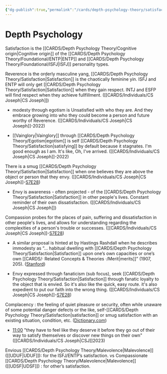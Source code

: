 ```yaml
---
{"dg-publish":true,"permalink":"/cards/depth-psychology-theory/satisfaction/","created":"2022-12-31T17:40:38.411+01:00","updated":"2023-05-02T14:11:20.856+02:00"}
---
```



# Depth Psychology

Satisfaction is the [[CARDS/Depth Psychology Theory/Cognitive origin\|Cognitive origin]] of the [[CARDS/Depth Psychology Theory/Foundational/ENTP\|ENTP]] and [[CARDS/Depth Psychology Theory/Foundational/ISFJ\|ISFJ]] personality types. 


<div class="transclusion internal-embed is-loaded"><div class="markdown-embed">



Reverence is the orderly masculine yang, [[CARDS/Depth Psychology Theory/Satisfaction\|Satisfaction]] is the chaotically feminine yin. ISFJ and ENTP will only get [[CARDS/Depth Psychology Theory/Satisfaction\|Satisfaction]] when they gain respect. INTJ and ESFP will find respect when they achieve fullfillment. ([[CARDS/Individuals/CS Joseph\|CS Joseph]]) 

</div></div>


<div class="transclusion internal-embed is-loaded"><div class="markdown-embed">



- modesty through egotism is Unsatisfied with who they are. And they embrace growing into who they could become a person and future worthy of Reverence. ([[CARDS/Individuals/CS Joseph\|CS Joseph]]-2022) 

</div></div>


<div class="transclusion internal-embed is-loaded"><div class="markdown-embed">



- [[Vainglory\|Vainglory]] through [[CARDS/Depth Psychology Theory/Egotism\|egotism]] is self [[CARDS/Depth Psychology Theory/Satisfaction\|satisfying]] by default because it stagnates. I'm good enough as I am. It's like, Oh, I've arrived.  ([[CARDS/Individuals/CS Joseph\|CS Joseph]]-2022)
   

</div></div>


<div class="transclusion internal-embed is-loaded"><div class="markdown-embed">



There is a smug [[CARDS/Depth Psychology Theory/Satisfaction\|Satisfaction]] when one believes they are above the object or person that they envy. ([[CARDS/Individuals/CS Joseph\|CS Joseph]]-[S7E28](https://offers.csjoseph.life/portal)) 

</div></div>


<div class="transclusion internal-embed is-loaded"><div class="markdown-embed">



- Envy is awareness - often projected - of the [[CARDS/Depth Psychology Theory/Satisfaction\|Satisfaction]] in other people's lives. Constant reminder of their own dissatisfaction. ([[CARDS/Individuals/CS Joseph\|CS Joseph]])  

</div></div>


<div class="transclusion internal-embed is-loaded"><div class="markdown-embed">



Compassion probes for the places of pain, suffering and dissatisfaction in other people's lives, and allows for understanding regarding the complexities of a person's trouble or successes. ([[CARDS/Individuals/CS Joseph\|CS Joseph]]-[S7E28](https://offers.csjoseph.life/portal)) 

</div></div>



<div class="transclusion internal-embed is-loaded"><div class="markdown-embed">



- A similar proposal is hinted at by Hastings Rashdall when he describes immodesty as “… habitual dwelling with [[CARDS/Depth Psychology Theory/Satisfaction\|Satisfaction]] upon one’s own capacities or one’s own [[CARDS/· Related Concepts & Theories ·/Merit\|merits]]” (1907, 205). ([Stanford](https://plato.stanford.edu/entries/modesty-humility/)) 

</div></div>


<div class="transclusion internal-embed is-loaded"><div class="markdown-embed">



- Envy expressed through fanaticism (sub focus), seek [[CARDS/Depth Psychology Theory/Satisfaction\|Satisfaction]] through fanatic loyalty to the object that is envied. So it's also like the quick, easy route. it's also expedient to put our faith into the wrong thing. ([[CARDS/Individuals/CS Joseph\|CS Joseph]]-[S7E28](https://offers.csjoseph.life/portal)) 

</div></div>


<div class="transclusion internal-embed is-loaded"><div class="markdown-embed">



Complacency : the feeling of quiet pleasure or security, often while unaware of some potential danger defects or the like, self-[[CARDS/Depth Psychology Theory/Satisfaction\|satisfaction]] or smug satisfaction with an existing situation, condition, etc. ([Dictionary.com](https://www.dictionary.com/browse/complacency)) 

</div></div>


<div class="transclusion internal-embed is-loaded"><div class="markdown-embed">



- [11:00](https://www.youtube.com/watch?v=keNewFwXxM8&t=660s) "they have to feel like they deserve it before they go out of their way to satisfy themselves or discover new things on their own" ([[CARDS/Individuals/CS Joseph\|CSJ]]2023) 

</div></div>


Envious [[CARDS/Depth Psychology Theory/Malevolence\|Malevolence]] ([[UDUF\|UDUF]]): for the ISFJ/ENTP’s satisfaction. 
vs 
Compassionate [[CARDS/Depth Psychology Theory/Malevolence\|Malevolence]] ([[UDSF\|UDSF]]) : for other’s satisfaction. 

